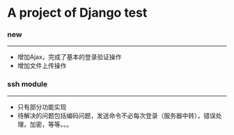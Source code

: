 # A project of Django test
### new
***
* 增加Ajax，完成了基本的登录验证操作
* 增加文件上传操作
### ssh module
***
* 只有部分功能实现
* 待解决的问题包括编码问题，发送命令不必每次登录（服务器中转），错误处理，加密，等等。。。
